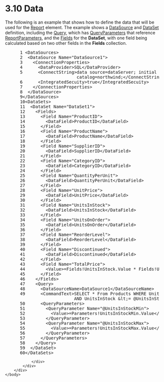 <html dir="LTR" xmlns:mshelp="http://msdn.microsoft.com/mshelp" xmlns:ddue="http://ddue.schemas.microsoft.com/authoring/2003/5" xmlns:xlink="http://www.w3.org/1999/xlink" xmlns:tool="http://www.microsoft.com/tooltip">
    <head>
        <meta http-equiv="Content-Type" content="text/html; CHARSET=utf-8"></meta>
        <meta name="save" content="history"></meta>
        <title>3.10 Data</title>
        <xml>
            <mshelp:toctitle title="3.10 Data"></mshelp:toctitle>
            <mshelp:rltitle title="[MS-RDL]: Data"></mshelp:rltitle>
            <mshelp:keyword index="A" term="24732d09-a669-491a-859c-cd81454ba1c9"></mshelp:keyword>
            <mshelp:attr name="DCSext.ContentType" value="open specification"></mshelp:attr>
            <mshelp:attr name="AssetID" value="24732d09-a669-491a-859c-cd81454ba1c9"></mshelp:attr>
            <mshelp:attr name="TopicType" value="kbRef"></mshelp:attr>
            <mshelp:attr name="DCSext.Title" value="[MS-RDL]: Data" />
        </xml>
    </head>
    <body>
        <div id="header">
            <h1 class="heading">3.10 Data</h1>
        </div>
        <div id="mainSection">
            <div id="mainBody">
                <div id="allHistory" class="saveHistory"></div>
                <div id="sectionSection0" class="section" name="collapseableSection">
                    

<p>The following is an example that shows how to define the
data that will be used for the <a href="6bbaafec-020b-406c-b4e7-5e4318b616cb.html">Report</a> element. The
example shows a <a href="0f098196-d1a1-4668-ac38-70331cc05041.html">DataSource</a>
and <a href="a14782b0-2e2f-4305-83a3-3de3fd750b6a.html">DataSet</a> definition,
including the <a href="1d2b1998-e078-435f-8c03-a3d894a9843e.html">Query</a>,
which has <a href="081969ed-8ea0-44b5-b492-6778820cda0f.html">QueryParameters</a>
that reference <a href="615fae60-39c0-4770-8735-bdcf6d368031.html">ReportParameters</a>,
and the <a href="82dd5f5a-227b-4781-8a5e-151924daa37f.html">Fields</a> for the <b>DataSet</b>,
with one field being calculated based on two other fields in the <b>Fields</b>
collection. </p>

<dl>
<dd>
<div><pre> 1 &lt;DataSources&gt;
 2  &lt;DataSource Name=&quot;DataSource1&quot;&gt;
 3    &lt;ConnectionProperties&gt;
 4      &lt;DataProvider&gt;SQL&lt;/DataProvider&gt;
 5      &lt;ConnectString&gt;data source=dataServer; initial 
                       catalog=northwind;&lt;/ConnectString&gt;
 6      &lt;IntegratedSecuity&gt;true&lt;/IntegratedSecuity&gt;
 7    &lt;/ConnectionProperties&gt;
 8  &lt;/DataSource&gt;
 9&lt;/DataSources&gt;
 10&lt;DataSets&gt;
 11  &lt;DataSet Name=&quot;DataSet1&quot;&gt;
 12    &lt;Fields&gt;
 13      &lt;Field Name=&quot;ProductID&quot;&gt;
 14        &lt;DataField&gt;ProductID&lt;/DataField&gt;
 15      &lt;/Field&gt;
 16      &lt;Field Name=&quot;ProductName&quot;&gt;
 17        &lt;DataField&gt;ProductName&lt;/DataField&gt;
 18      &lt;/Field&gt;
 19      &lt;Field Name=&quot;SupplierID&quot;&gt;
 20        &lt;DataField&gt;SupplierID&lt;/DataField&gt;
 21      &lt;/Field&gt;
 22      &lt;Field Name=&quot;CategoryID&quot;&gt;
 23        &lt;DataField&gt;CategoryID&lt;/DataField&gt;
 24      &lt;/Field&gt;
 25      &lt;Field Name=&quot;QuantityPerUnit&quot;&gt;
 26        &lt;DataField&gt;QuantityPerUnit&lt;/DataField&gt;
 27      &lt;/Field&gt;
 28      &lt;Field Name=&quot;UnitPrice&quot;&gt;
 29        &lt;DataField&gt;UnitPrice&lt;/DataField&gt;
 30      &lt;/Field&gt;
 31      &lt;Field Name=&quot;UnitsInStock&quot;&gt;
 32        &lt;DataField&gt;UnitsInStock&lt;/DataField&gt;
 33      &lt;/Field&gt;
 34      &lt;Field Name=&quot;UnitsOnOrder&quot;&gt;
 35        &lt;DataField&gt;UnitsOnOrder&lt;/DataField&gt;
 36      &lt;/Field&gt;
 37      &lt;Field Name=&quot;ReorderLevel&quot;&gt;
 38        &lt;DataField&gt;ReorderLevel&lt;/DataField&gt;
 39      &lt;/Field&gt;
 40      &lt;Field Name=&quot;Discontinued&quot;&gt;
 41        &lt;DataField&gt;Discontinued&lt;/DataField&gt;
 42      &lt;/Field&gt;
 43      &lt;Field Name=&quot;TotalPrice&quot;&gt;
 44        &lt;Value&gt;=Fields!UnitsInStock.Value * Fields!UnitPrice.Value&lt;/Value&gt;
 45      &lt;/Field&gt;
 46    &lt;/Fields&gt;
 47    &lt;Query&gt;
 48      &lt;DataSourceName&gt;DataSource1&lt;/DataSourceName&gt;
 49      &lt;CommandText&gt;SELECT * From Products WHERE UnitsInStock &amp;gt;= @UnitsInStockMin 
                      AND UnitsInStock &amp;lt;= @UnitsInStockMax;&lt;/CommandText&gt;
 50      &lt;QueryParameters&gt;
 51        &lt;QueryParameter Name=&quot;@UnitsInStockMin&quot;&gt;
 52          &lt;Value&gt;=Parameters!UnitsInStockMin.Value&lt;/Value&gt;
 53        &lt;/QueryParameter&gt;
 54        &lt;QueryParameter Name=&quot;@UnitsInStockMax&quot;&gt;
 55          &lt;Value&gt;=Parameters!UnitsInStockMax.Value&lt;/Value&gt;
 56        &lt;/QueryParameter&gt;
 57      &lt;/QueryParameters&gt;
 58    &lt;/Query&gt;
 59  &lt;/DataSet&gt;
 60&lt;/DataSets&gt;
</pre></div>
</dd></dl>


                </div>
            </div>
        </div>
    </body>
</html>